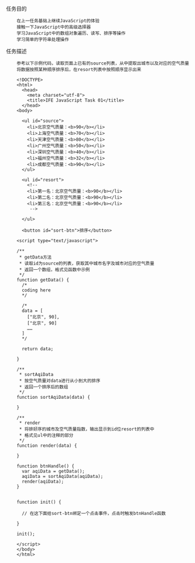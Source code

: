 任务目的

        在上一任务基础上继续JavaScript的体验
        接触一下JavaScript中的高级选择器
        学习JavaScript中的数组对象遍历、读写、排序等操作
        学习简单的字符串处理操作
        
任务描述

        参考以下示例代码，读取页面上已有的source列表，从中提取出城市以及对应的空气质量
        将数据按照某种顺序排序后，在resort列表中按照顺序显示出来
        
        <!DOCTYPE>
        <html>
          <head>
            <meta charset="utf-8">
            <title>IFE JavaScript Task 01</title>
          </head>
        <body>

          <ul id="source">
            <li>北京空气质量：<b>90</b></li>
            <li>上海空气质量：<b>70</b></li>
            <li>天津空气质量：<b>80</b></li>
            <li>广州空气质量：<b>50</b></li>
            <li>深圳空气质量：<b>40</b></li>
            <li>福州空气质量：<b>32</b></li>
            <li>成都空气质量：<b>90</b></li>
          </ul>

          <ul id="resort">
            <!--
            <li>第一名：北京空气质量：<b>90</b></li>
            <li>第二名：北京空气质量：<b>90</b></li>
            <li>第三名：北京空气质量：<b>90</b></li>
             -->

          </ul>

          <button id="sort-btn">排序</button>

        <script type="text/javascript">

        /**
         * getData方法
         * 读取id为source的列表，获取其中城市名字及城市对应的空气质量
         * 返回一个数组，格式见函数中示例
         */
        function getData() {
          /*
          coding here
          */

          /*
          data = [
            ["北京", 90],
            ["北京", 90]
            ……
          ]
          */

          return data;

        }

        /**
         * sortAqiData
         * 按空气质量对data进行从小到大的排序
         * 返回一个排序后的数组
         */
        function sortAqiData(data) {

        }

        /**
         * render
         * 将排好序的城市及空气质量指数，输出显示到id位resort的列表中
         * 格式见ul中的注释的部分
         */
        function render(data) {

        }

        function btnHandle() {
          var aqiData = getData();
          aqiData = sortAqiData(aqiData);
          render(aqiData);
        }


        function init() {

          // 在这下面给sort-btn绑定一个点击事件，点击时触发btnHandle函数

        }

        init();

        </script>
        </body>
        </html>
